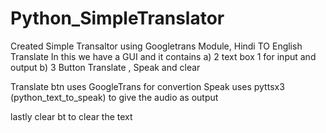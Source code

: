 # Python_SimpleTranslator

Created Simple Transaltor using Googletrans Module,
Hindi TO English Translate
In this we have a GUI and it contains 
 a) 2 text box 1 for input and output
 b) 3 Button Translate , Speak and clear
 
Translate btn uses GoogleTrans for convertion 
Speak uses pyttsx3 (python_text_to_speak) to give the audio as output 

lastly clear bt to clear the text 
